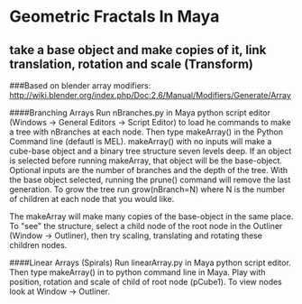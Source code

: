 # Geometric Fractals In Maya
## take a base object and make copies of it, link translation, rotation and scale (Transform)

###Based on blender array modifiers: http://wiki.blender.org/index.php/Doc:2.6/Manual/Modifiers/Generate/Array

####Branching Arrays
Run nBranches.py in Maya python script editor (Windows -> General Editors -> Script Editor) to load he commands to make a tree with nBranches at each node.
Then type  makeArray() in the Python Command line (defautl is MEL). makeArray() with no inputs will make a cube-base object and a binary tree structure seven levels deep. If an object is selected before running makeArray, that object will be the base-object. Optional inputs are the number of branches and the depth of the tree. With the base object selected, running the prune() command will remove the last generation. To grow the tree run grow(nBranch=N) where N is the number of children at each node that you would like.

The makeArray will make many copies of the base-object in the same place. To "see" the structure, select a child node of the root node in the Outliner (Window -> Outliner), then try scaling, translating and rotating these children nodes. 

####Linear Arrays (Spirals)
Run linearArray.py in Maya python script editor. Then type makeArray() in to python command line in Maya. Play with position, rotation and scale of child of root node (pCube1). To view nodes look at Window -> Outliner.


